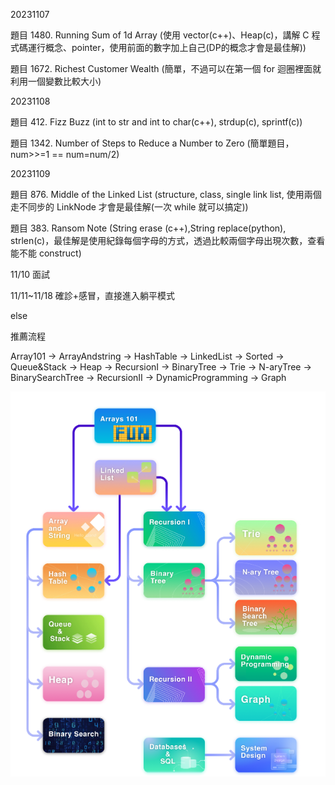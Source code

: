 20231107 

題目 1480. Running Sum of 1d Array (使用 vector(c++)、Heap(c)，講解 C 程式碼運行概念、pointer，使用前面的數字加上自己(DP的概念才會是最佳解))

題目 1672. Richest Customer Wealth (簡單，不過可以在第一個 for 迴圈裡面就利用一個變數比較大小)

20231108 

題目 412. Fizz Buzz (int to str and int to char(c++), strdup(c), sprintf(c))

題目 1342. Number of Steps to Reduce a Number to Zero (簡單題目，num>>=1 == num=num/2)

20231109

題目 876. Middle of the Linked List (structure, class, single link list, 使用兩個走不同步的 LinkNode 才會是最佳解(一次 while 就可以搞定))

題目 383. Ransom Note (String erase (c++),String replace(python), strlen(c)，最佳解是使用紀錄每個字母的方式，透過比較兩個字母出現次數，查看能不能 construct)



11/10 面試

11/11~11/18 確診+感冒，直接進入躺平模式



else

推薦流程

Array101 -> ArrayAndstring -> HashTable -> LinkedList -> Sorted -> Queue&Stack -> Heap -> RecursionI -> BinaryTree -> Trie -> N-aryTree -> BinarySearchTree -> RecursionII -> DynamicProgramming -> Graph

![](picture/read.png)